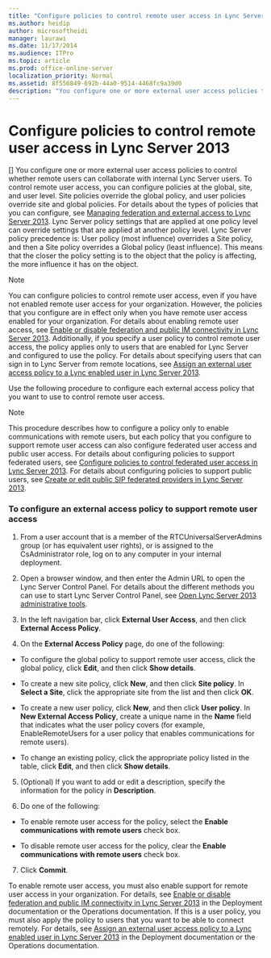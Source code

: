 ```yaml
---
title: "Configure policies to control remote user access in Lync Server 2013"
ms.author: heidip
author: microsoftheidi
manager: laurawi
ms.date: 11/17/2014
ms.audience: ITPro
ms.topic: article
ms.prod: office-online-server
localization_priority: Normal
ms.assetid: 8f556849-692b-44a0-9514-4468fc9a39d0
description: "You configure one or more external user access policies to control whether remote users can collaborate with internal Lync Server users. To control remote user access, you can configure policies at the global, site, and user level. Site policies override the global policy, and user policies override site and global policies. For details about the types of policies that you can configure, see Managing federation and external access to Lync Server 2013. Lync Server policy settings that are applied at one policy level can override settings that are applied at another policy level. Lync Server policy precedence is: User policy (most influence) overrides a Site policy, and then a Site policy overrides a Global policy (least influence). This means that the closer the policy setting is to the object that the policy is affecting, the more influence it has on the object."
---
```


# Configure policies to control remote user access in Lync Server 2013
[]
You configure one or more external user access policies to control whether remote users can collaborate with internal Lync Server users. To control remote user access, you can configure policies at the global, site, and user level. Site policies override the global policy, and user policies override site and global policies. For details about the types of policies that you can configure, see [Managing federation and external access to Lync Server 2013](managing-federation-and-external-access-to-lync-server-2013.md). Lync Server policy settings that are applied at one policy level can override settings that are applied at another policy level. Lync Server policy precedence is: User policy (most influence) overrides a Site policy, and then a Site policy overrides a Global policy (least influence). This means that the closer the policy setting is to the object that the policy is affecting, the more influence it has on the object.
  
> [!NOTE]
> You can configure policies to control remote user access, even if you have not enabled remote user access for your organization. However, the policies that you configure are in effect only when you have remote user access enabled for your organization. For details about enabling remote user access, see [Enable or disable federation and public IM connectivity in Lync Server 2013](enable-or-disable-federation-and-public-im-connectivity.md). Additionally, if you specify a user policy to control remote user access, the policy applies only to users that are enabled for Lync Server and configured to use the policy. For details about specifying users that can sign in to Lync Server from remote locations, see [Assign an external user access policy to a Lync enabled user in Lync Server 2013](assign-an-external-user-access-policy-to-a-lync-enabled-user.md). 
  
Use the following procedure to configure each external access policy that you want to use to control remote user access.
  
> [!NOTE]
> This procedure describes how to configure a policy only to enable communications with remote users, but each policy that you configure to support remote user access can also configure federated user access and public user access. For details about configuring policies to support federated users, see [Configure policies to control federated user access in Lync Server 2013](configure-policies-to-control-federated-user-access.md). For details about configuring policies to support public users, see [Create or edit public SIP federated providers in Lync Server 2013](create-or-edit-public-sip-federated-providers.md). 
  
### To configure an external access policy to support remote user access

1.  From a user account that is a member of the RTCUniversalServerAdmins group (or has equivalent user rights), or is assigned to the CsAdministrator role, log on to any computer in your internal deployment. 
    
2. Open a browser window, and then enter the Admin URL to open the Lync Server Control Panel. For details about the different methods you can use to start Lync Server Control Panel, see [Open Lync Server 2013 administrative tools](open-lync-server-administrative-tools.md).
    
3. In the left navigation bar, click **External User Access**, and then click **External Access Policy**.
    
4. On the **External Access Policy** page, do one of the following: 
    
  - To configure the global policy to support remote user access, click the global policy, click **Edit**, and then click **Show details**.
    
  - To create a new site policy, click **New**, and then click **Site policy**. In **Select a Site**, click the appropriate site from the list and then click **OK**.
    
  - To create a new user policy, click **New**, and then click **User policy**. In **New External Access Policy**, create a unique name in the **Name** field that indicates what the user policy covers (for example, EnableRemoteUsers for a user policy that enables communications for remote users). 
    
  - To change an existing policy, click the appropriate policy listed in the table, click **Edit**, and then click **Show details**.
    
5. (Optional) If you want to add or edit a description, specify the information for the policy in **Description**.
    
6. Do one of the following:
    
  - To enable remote user access for the policy, select the **Enable communications with remote users** check box. 
    
  - To disable remote user access for the policy, clear the **Enable communications with remote users** check box. 
    
7. Click **Commit**.
    
To enable remote user access, you must also enable support for remote user access in your organization. For details, see [Enable or disable federation and public IM connectivity in Lync Server 2013](enable-or-disable-federation-and-public-im-connectivity.md) in the Deployment documentation or the Operations documentation. If this is a user policy, you must also apply the policy to users that you want to be able to connect remotely. For details, see [Assign an external user access policy to a Lync enabled user in Lync Server 2013](assign-an-external-user-access-policy-to-a-lync-enabled-user.md) in the Deployment documentation or the Operations documentation. 

